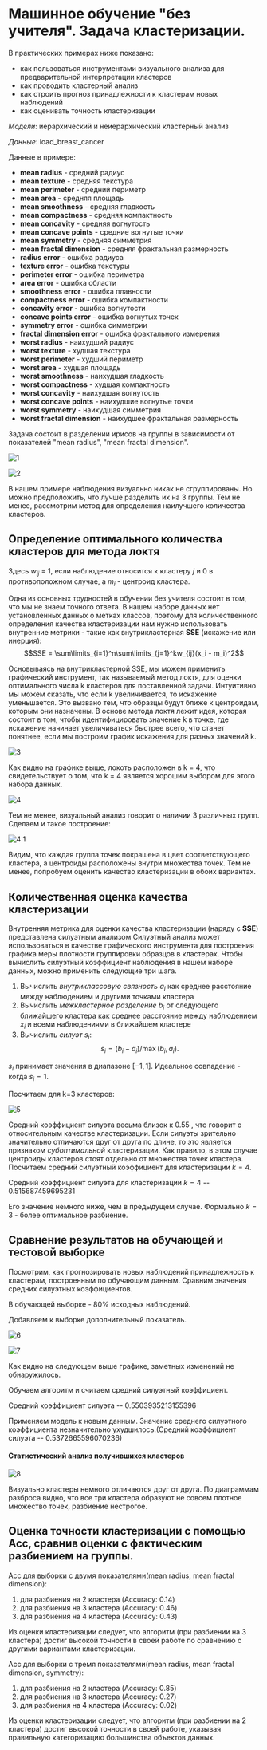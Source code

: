 # Машинное обучение "без учителя". Задача кластеризации. 

В практических примерах ниже показано:   

* как пользоваться инструментами визуального анализа для предварительной интерпретации кластеров 
* как проводить кластерный анализ 
* как строить прогноз принадлежности к кластерам новых наблюдений
* как оценивать точность кластеризации

*Модели*: иерархический и неиерархический кластерный анализ

*Данные*: load_breast_cancer

Данные в примере:
* **mean radius** - средний радиус
* **mean texture** - средняя текстура
* **mean perimeter** - средний периметр
* **mean area** - средняя площадь
* **mean smoothness** - средняя гладкость
* **mean compactness** - средняя компактность
* **mean concavity** - средняя вогнутость
* **mean concave points** - средние вогнутые точки
* **mean symmetry** - средняя симметрия
* **mean fractal dimension** - средняя фрактальная размерность
* **radius error** - ошибка радиуса
* **texture error** - ошибка текстуры
* **perimeter error** - ошибка периметра
* **area error** - ошибка области
* **smoothness error** - ошибка плавности
* **compactness error** - ошибка компактности
* **concavity error** - ошибка вогнутости
* **concave points error** - ошибка вогнутых точек
* **symmetry error** - ошибка симметрии
* **fractal dimension error** - ошибка фрактального измерения
* **worst radius** - наихудший радиус
* **worst texture** - худшая текстура
* **worst perimeter** - худший периметр
* **worst area** - худшая площадь
* **worst smoothness** - наихудшая гладкость
* **worst compactness** - худшая компактность
* **worst concavity** - наихудшая вогнутость
* **worst concave points** - наихудшие вогнутые точки
* **worst symmetry** - наихудшая симметрия
* **worst fractal dimension** - наихудшее фрактальная размерность

Задача состоит в разделении ирисов на группы в зависимости от показателей "mean radius", "mean fractal dimension".

![1](https://user-images.githubusercontent.com/94290501/225143509-8d059027-ebb0-47f4-a9e1-2ffff2b49e2c.jpg)

![2](https://user-images.githubusercontent.com/94290501/225143554-9bfb4146-be62-4bf1-b924-1f70e8686501.jpg)

В нашем примере наблюдения визуально никак не сгруппированы. Но можно предположить, что лучше разделить их на 3 группы. Тем не менее, рассмотрим метод для определения наилучшего количества кластеров.

## Определение оптимального количества кластеров для метода локтя

Здесь $w_{ij}$ = 1, если наблюдение относится к кластеру $j$ и 0 в противоположном случае, а $m_i$ - центроид кластера.

Одна из основных трудностей в обучении без учителя состоит в том, что мы не знаем точного ответа. В нашем наборе данных нет 
установленных данных о метках классов, поэтому для количественного определения качества кластеризации нам нужно использовать внутренние метрики - такие как внутрикластерная **SSE** (искажение или инерция):
$$SSE = \sum\limits_{i=1}^n\sum\limits_{j=1}^kw_{ij}(x_i - m_i)^2$$

Основываясь на внутрикластерной SSE, мы можем применить графический инструмент,
так называемый метод локтя, для оценки оптимального числа k кластеров для поставленной задачи. 
Интуитивно мы можем сказать, что если k увеличивается, то искажение уменьшается. 
Это вызвано тем, что образцы будут ближе к центроидам, которым они назначены. 
В основе метода локтя лежит идея, которая состоит в том, чтобы идентифицировать значение k в точке,
где искажение начинает увеличиваться быстрее всего, что станет понятнее, если мы построим график искажения для разных значений k.

![3](https://user-images.githubusercontent.com/94290501/225143625-49c5ff7e-dbfd-41fc-9b20-86a0b38eeac9.jpg)

Как видно на графике выше, локоть расположен в k = 4, что свидетельствует о том, что k = 4 является хорошим выбором для этого набора данных.

![4](https://user-images.githubusercontent.com/94290501/225143660-2ad5a81c-d410-4a10-8c62-a63334fb5a0a.jpg)

Тем не менее, визуальный анализ говорит о наличии 3 различных групп. Сделаем и такое построение:

![4 1](https://user-images.githubusercontent.com/94290501/225149161-42f0b7b5-6c13-4978-9449-a215d3489d2c.jpg)

Видим, что каждая группа точек покрашена в цвет соответствующего кластера, а центроиды расположены внутри множества точек. Тем не менее, попробуем оценить качество кластеризации в обоих вариантах.

## Количественная оценка качества кластеризации

Внутренняя метрика для оценки качества кластеризации (наряду с **SSE**) представлена силуэтным анализом
Силуэтный анализ может использоваться в качестве графического инструмента для построения графика меры плотности группировки образцов в кластерах. 
Чтобы вычислить силуэтный коэффициент наблюдения в нашем наборе данных, можно применить следующие три шага. 
1. Вычислить *внутриклассовую связность* $a_i$ как среднее расстояние между наблюдением и другими точками кластера
2. Вычислить *межкластерное разделение* $b_i$ от следующего ближайшего кластера как среднее расстояние между наблюдением $х_i$ и всеми наблюдениями в ближайшем кластере
3. Вычислить *силуэт* $s_i$:
$$s_i = (b_i - a_i)/\max(b_i,a_i).$$

$s_i$ принимает значения в диапазоне $[-1, 1]$. Идеальное совпадение - когда $s_i = 1.$

Посчитаем для k=3 кластеров:

![5](https://user-images.githubusercontent.com/94290501/225143705-430e58da-f1df-4f83-a749-60c92e150571.jpg)

Средний коэффициент силуэта весьма близок к 0.55 , что говорит о относительным качестве кластеризации.
Если силуэты зрительно значительно отличаются друг от друга по длине, то это является признаком *субоптимальной* кластеризации. Как правило, в этом случае центроиды кластеров стоят отдельно от множества точек кластера. 
Посчитаем средний силуэтный коэффициент для кластеризации $k=4$. 

Средний коэффициент силуэта для кластеризации $k=4$  --  0.515687459695231

Его значение немного ниже, чем в предыдущем случае. Формально $k=3$ - более оптимальное разбиение.

## Сравнение результатов на обучающей и тестовой выборке
Посмотрим, как прогнозировать новых наблюдений принадлежность к кластерам, построенным по обучающим данным. Сравним значения средних силуэтных коэффициентов.

В обучающей выборке - 80% исходных наблюдений.

Добавляем к выборке дополнительный показатель.

![6](https://user-images.githubusercontent.com/94290501/225143744-3f7741ec-32f0-403d-b27d-997a6044cacc.jpg)

![7](https://user-images.githubusercontent.com/94290501/225143770-5e9e60c5-2549-45c7-94f2-0b490805951c.jpg)

Как видно на следующем выше графике, заметных изменений не обнаружилось.

Обучаем алгоритм и считаем средний силуэтный коэффициент.

Средний коэффициент силуэта --  0.5503935213155396

Применяем модель к новым данным. Значение среднего силуэтного коэффициента незначительно ухудшилось.(Средний коэффициент силуэта --  0.5372665596070236)

#### Статистический анализ получившихся кластеров

![8](https://user-images.githubusercontent.com/94290501/225143833-7c677df8-1d04-47a2-898c-0ad9ced30577.jpg)

Визуально кластеры немного отличаются друг от друга. По диаграммам разброса видно, что все три кластера образуют не совсем плотное множество точек, разбиение нестрогое.

## Оценка точности кластеризации с помощью Acc, сравнив оценки с фактическим разбиением на группы.

Acc для выборки с двумя показателями(mean radius, mean fractal dimension):
1) для разбиения на 2 кластера (Accuracy: 0.14)
2) для разбиения на 3 кластера (Accuracy: 0.46)
3) для разбиения на 4 кластера (Accuracy: 0.43)

Из оценки кластеризации следует, что алгоритм (при разбиении на 3 кластера) достиг высокой точности в своей работе по сравнению с другими вариантами кластеризации.

Acc для выборки с тремя показателями(mean radius, mean fractal dimension, symmetry):
1) для разбиения на 2 кластера (Accuracy: 0.85)
2) для разбиения на 3 кластера (Accuracy: 0.27)
3) для разбиения на 4 кластера (Accuracy: 0.02)

Из оценки кластеризации следует, что алгоритм (при разбиении на 2 кластера) достиг высокой точности в своей работе, указывая правильную категоризацию большинства объектов данных.


